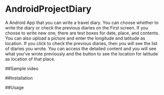 # AndroidProjectDiary
A Android App that you can write a travel diary. You can choose whether to write the diary or check the previous diaries on the First screen. 
If you choose to write new one, there are test boxes for date, place, and contents. You can also upload a picture and enter the longitude and latitude as location.
If you click to check the previous diaries, then you will see the list of diaries you wrote. You can access the detailed content and you will see what you've wrote previously and the button to see the location for latitude as location of that place.

##Sample video

##Installation

##Usage

